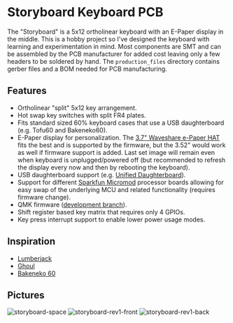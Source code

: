 # Storyboard Keyboard PCB

The "Storyboard" is a 5x12 ortholinear keyboard with an E-Paper display in the middle. This is a hobby project so I've designed the keyboard with learning and experimentation in mind. Most components are SMT and can be assembled by the PCB manufacturer for added cost leaving only a few headers to be soldered by hand. The `production_files` directory contains gerber files and a BOM needed for PCB manufacturing.

## Features
- Ortholinear "split" 5x12 key arrangement.
- Hot swap key switches with split FR4 plates.
- Fits standard sized 60% keyboard cases that use a USB daughterboard (e.g. Tofu60 and Bakeneko60).
- E-Paper display for personalization. The [3.7" Waveshare e-Paper HAT](https://www.waveshare.com/3.7inch-e-paper-hat.htm) fits the best and is supported by the firmware, but the 3.52" would work as well if firmware support is added. Last set image will remain even when keyboard is unplugged/powered off (but recommended to refresh the display every now and then by rebooting the keyboard).
- USB daughterboard support (e.g. [Unified Daughterboard](https://github.com/Unified-Daughterboard/)).
- Support for different [Sparkfun Micromod](https://www.sparkfun.com/micromod) processor boards allowing for easy swap of the underlying MCU and related functionality (requires firmware change).
- QMK firmware ([development branch](https://github.com/cbskii/qmk_firmware/tree/master/keyboards/storyboard)).
- Shift register based key matrix that requires only 4 GPIOs.
- Key press interrupt support to enable lower power usage modes.

## Inspiration
- [Lumberjack](https://github.com/peej/lumberjack-keyboard)
- [Ghoul](https://github.com/tzarc/ghoul)
- [Bakeneko 60](https://github.com/kkatano/bakeneko-60)

## Pictures
![storyboard-space](https://github.com/cbskii/storyboard-keyboard/assets/16770076/8a669d00-ad63-478d-9b16-c08ad3f82c0a)
![storyboard-rev1-front](https://github.com/cbskii/storyboard-keyboard/assets/16770076/1539c134-f4d8-4b7b-94f2-d11e5dc67efb)
![storyboard-rev1-back](https://github.com/cbskii/storyboard-keyboard/assets/16770076/7c4fc81d-7380-4ae1-8a54-98725b1e2470)

